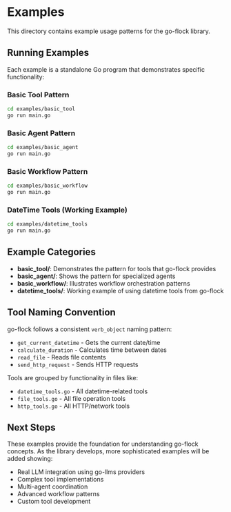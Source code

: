 # Examples

This directory contains example usage patterns for the go-flock library.

## Running Examples

Each example is a standalone Go program that demonstrates specific functionality:

### Basic Tool Pattern
```bash
cd examples/basic_tool
go run main.go
```

### Basic Agent Pattern
```bash
cd examples/basic_agent
go run main.go
```

### Basic Workflow Pattern
```bash
cd examples/basic_workflow  
go run main.go
```

### DateTime Tools (Working Example)
```bash
cd examples/datetime_tools
go run main.go
```

## Example Categories

- **basic_tool/**: Demonstrates the pattern for tools that go-flock provides
- **basic_agent/**: Shows the pattern for specialized agents  
- **basic_workflow/**: Illustrates workflow orchestration patterns
- **datetime_tools/**: Working example of using datetime tools from go-flock

## Tool Naming Convention

go-flock follows a consistent `verb_object` naming pattern:
- `get_current_datetime` - Gets the current date/time
- `calculate_duration` - Calculates time between dates
- `read_file` - Reads file contents
- `send_http_request` - Sends HTTP requests

Tools are grouped by functionality in files like:
- `datetime_tools.go` - All datetime-related tools
- `file_tools.go` - All file operation tools
- `http_tools.go` - All HTTP/network tools

## Next Steps

These examples provide the foundation for understanding go-flock concepts. As the library develops, more sophisticated examples will be added showing:

- Real LLM integration using go-llms providers
- Complex tool implementations
- Multi-agent coordination
- Advanced workflow patterns
- Custom tool development